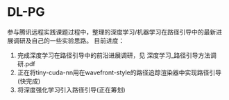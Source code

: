 # DL-PG
参与腾讯远程实践课题过程中，整理的深度学习/机器学习在路径引导中的最新进展调研及自己的一些实验思路。
目前进度：
1. 完成深度学习在路径引导中的前沿进展调研，见  深度学习_路径引导方法调研.pdf
2. 正在将tiny-cuda-nn用在wavefront-style的路径追踪渲染器中实现路径引导(快完成)
3. 将深度强化学习引入路径引导(正在筹划)
